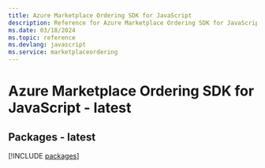 ```yaml
---
title: Azure Marketplace Ordering SDK for JavaScript
description: Reference for Azure Marketplace Ordering SDK for JavaScript
ms.date: 03/18/2024
ms.topic: reference
ms.devlang: javascript
ms.service: marketplaceordering
---
```

# Azure Marketplace Ordering SDK for JavaScript - latest
## Packages - latest
[!INCLUDE [packages](marketplace-ordering-index.md)]